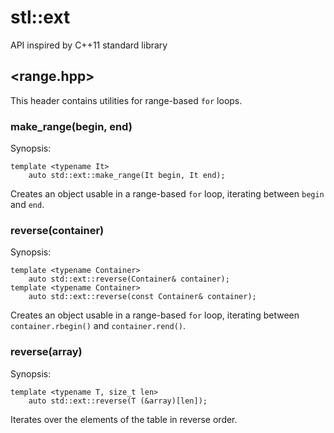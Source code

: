 stl::ext
========

API inspired by C++11 standard library

## &lt;range.hpp&gt; ##

This header contains utilities for range-based `for` loops.

### make_range(begin, end) ###

Synopsis:

    template <typename It>
        auto std::ext::make_range(It begin, It end);

Creates an object usable in a range-based `for` loop, iterating between `begin` and `end`.

### reverse(container) ###

Synopsis:

    template <typename Container>
        auto std::ext::reverse(Container& container);
    template <typename Container>
        auto std::ext::reverse(const Container& container);

Creates an object usable in a range-based `for` loop, iterating between `container.rbegin()` and `container.rend()`.

### reverse(array) ###

Synopsis:

    template <typename T, size_t len>
        auto std::ext::reverse(T (&array)[len]);

Iterates over the elements of the table in reverse order.

